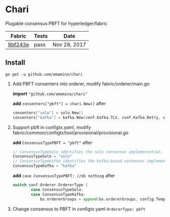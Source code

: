 # Chari
Plugable consensus PBFT for hyperledger/fabric

Fabric    | Tests  | Date
----------|-------|-------
[9bf243e](https://github.com/hyperledger/fabric/commit/9bf243e0ed701b47bb5e255ceafd647fd7c26b72 "9bf243e")    |  pass|Nov 28, 2017

## Install
`go get -u github.com/amamina/chari`

1. Add PBFT consenters into orderer, modify fabric/orderer/main.go

    **import** `"github.com/amamina/chari"`  

    **add**  `consenters["pbft"] = chari.New()`  after  
    
    ```go
    consenters["solo"] = solo.New()
    consenters["kafka"] = kafka.New(conf.Kafka.TLS, conf.Kafka.Retry, conf.Kafka.Version)
    ```
2. Support pbft in configtx.yaml, modify fabric/common/configtx/tool/provisional/provisional.go

    **add** `ConsensusTypePBFT = "pbft"` after
    
    ```go
    // ConsensusTypeSolo identifies the solo consensus implementation.
    ConsensusTypeSolo = "solo"
    // ConsensusTypeKafka identifies the Kafka-based consensus implementation.
    ConsensusTypeKafka = "kafka"
    ```
    
    **add** `case ConsensusTypePBFT: //do nothing` after
    
    ```go
    switch conf.Orderer.OrdererType {
    		case ConsensusTypeSolo:
    		case ConsensusTypeKafka:
    			bs.ordererGroups = append(bs.ordererGroups, config.TemplateKafkaBrokers(conf.Orderer.Kafka.Brokers))
    ```
3. Change consensus to PBFT in configtx.yaml
    `OrdererType: pbft`



